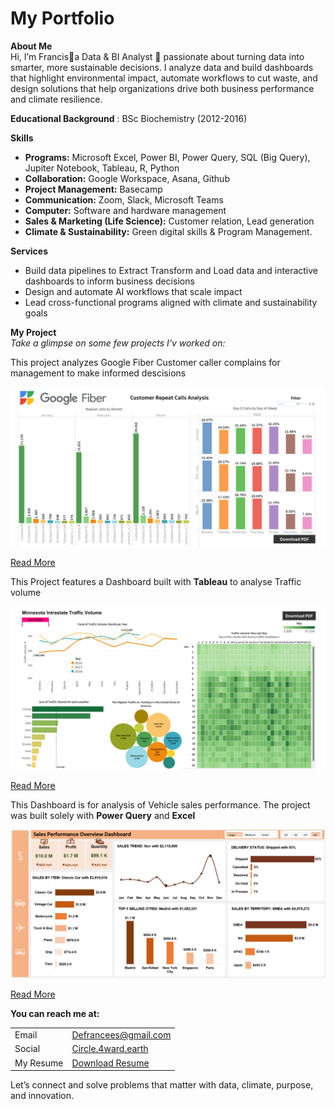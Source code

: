 # My Portfolio
**About Me**  
Hi, I’m Francis🙋a Data & BI Analyst 🤖 passionate about turning data into smarter, more sustainable decisions. I analyze data and build dashboards that highlight environmental impact, automate workflows to cut waste, and design solutions that help organizations drive both business performance and climate resilience.

**Educational Background** : BSc Biochemistry                                                                                                           (2012-2016)

**Skills**
- **Programs:** Microsoft Excel, Power BI, Power Query, SQL (Big Query), Jupiter Notebook, Tableau, R, Python
- **Collaboration:** Google Workspace, Asana, Github
- **Project Management:** Basecamp
- **Communication:** Zoom, Slack, Microsoft Teams
- **Computer:** Software and hardware management
- **Sales & Marketing (Life Science):** Customer relation, Lead generation 
- **Climate & Sustainability:** Green digital skills & Program Management.

**Services**  
- Build data pipelines to Extract Transform and Load data and interactive dashboards to inform business decisions
- Design and automate AI workflows that scale impact  
- Lead cross-functional programs aligned with climate and sustainability goals

**My Project**  
*Take a glimpse on some few projects I'v worked on:*

This project analyzes Google Fiber Customer caller complains for management to make informed descisions

![Fiber_Caller](Dashboard_1.png)

[Read More](https://github.com/Partron1/fiber-caller-analytics)


This Project features a Dashboard built with **Tableau** to analyse Traffic volume

![Traffic Volume](Traffic_Dashboard1.png)

[Read More](https://github.com/Partron1/Tableau_Hands-on_Project)


This Dashboard is for analysis of Vehicle sales performance. The project was built solely with **Power Query** and **Excel**

![Sales Dashboard](Sales_Dashboard.png)

[Read More](https://github.com/Partron1/Sales_performance)


**You can reach me at:**

|            |                                                    |                                                            
|------------|----------------------------------------------------|
| Email      | [Defrancees@gmail.com](mailto:Defrancees@gmail.com)|
| Social        | [Circle.4ward.earth](https://circle.4ward.earth/u/fc41d176)|
| My Resume     | [Download Resume](assets/Resume.pdf) |


Let’s connect and solve problems that matter with data, climate, purpose, and innovation.
